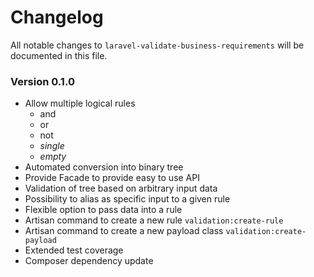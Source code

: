 # Changelog

All notable changes to `laravel-validate-business-requirements` will be documented in this file.

### Version 0.1.0

- Allow multiple logical rules
  - and
  - or
  - not
  - *single*
  - *empty*
- Automated conversion into binary tree
- Provide Facade to provide easy to use API
- Validation of tree based on arbitrary input data
- Possibility to alias as specific input to a given rule
- Flexible option to pass data into a rule
- Artisan command to create a new rule `validation:create-rule`
- Artisan command to create a new payload class `validation:create-payload`
- Extended test coverage
- Composer dependency update
